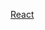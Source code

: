 [React](https://www.bilibili.com/video/BV1Z44y1K7Fj?p=38&vd_source=8f770dbae4bd9741aa555bb473d35466)